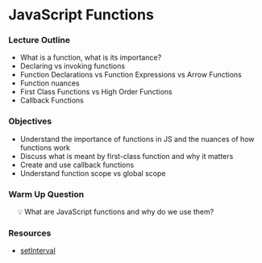 # JavaScript Functions

### Lecture Outline

- What is a function, what is its importance?
- Declaring vs invoking functions
- Function Declarations vs Function Expressions vs Arrow Functions
- Function nuances 
- First Class Functions vs High Order Functions
- Callback Functions

### Objectives

- Understand the importance of functions in JS and the nuances of how functions work
- Discuss what is meant by first-class function and why it matters
- Create and use callback functions
- Understand function scope vs global scope

### Warm Up Question

&emsp; 💡 What are JavaScript functions and why do we use them?

### Resources

- [setInterval](https://developer.mozilla.org/en-US/docs/Web/API/setInterval)
